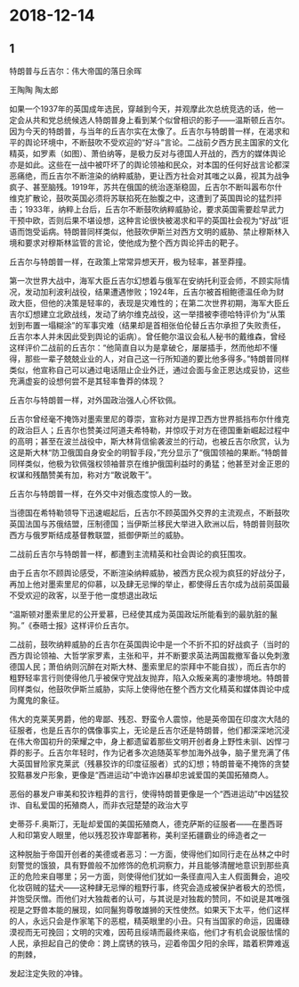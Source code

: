 # 2018-12-14

## 1

特朗普与丘吉尔：伟大帝国的落日余晖 

王陶陶  陶太郎 

如果一个1937年的英国成年选民，穿越到今天，并观摩此次总统竞选的话，他一定会从共和党总统候选人特朗普身上看到某个似曾相识的影子——温斯顿丘吉尔。因为今天的特朗普，与当年的丘吉尔实在太像了。丘吉尔与特朗普一样，在渴求和平的舆论环境中，不断鼓吹不受欢迎的“好斗”言论。二战前夕西方民主国家的文化精英，如罗素（如图）、萧伯纳等，是极力反对与德国人开战的，西方的媒体舆论亦是如此。这些在一战中被吓坏了的舆论领袖和民众，对本国的任何好战言论都深恶痛绝，而丘吉尔不断渲染的纳粹威胁，更让西方社会对其嗤之以鼻，视其为战争疯子、甚至脑残。1919年，苏共在俄国的统治逐渐稳固，丘吉尔不断叫嚣布尔什维克扩散论，鼓吹英国必须将苏联掐死在胎腹之中，这遭到了英国舆论的猛烈抨击；1933年，纳粹上台后，丘吉尔不断鼓吹纳粹威胁论，要求英国需要趁早武力干预中欧，否则后果不堪设想，这种言论很快被渴求和平的英国社会视为“好战”诳语而饱受诟病。特朗普同样类似，他鼓吹伊斯兰对西方文明的威胁、禁止穆斯林入境和要求对穆斯林监管的言论，使他成为整个西方舆论抨击的靶子。

丘吉尔与特朗普一样，在政策上常常异想天开，极为轻率，甚至莽撞。

第一次世界大战中，海军大臣丘吉尔幻想着与俄军在安纳托利亚会师，不顾实际情况，发动加利波利战役，结果遭遇惨败；1924年，丘吉尔被首相鲍德温任命为财政大臣，但他的决策是轻率的，表现是灾难性的；在第二次世界初期，海军大臣丘吉尔幻想建立北欧战线，发动了纳尔维克战役，这一举措被李德哈特评价为“从策划到布置一塌糊涂”的军事灾难（结果却是首相张伯伦替丘吉尔承担了失败责任，丘吉尔本人并未因此受到舆论的诟病）。曾任鲍尔温议会私人秘书的戴维森，曾经这样评价二战前的丘吉尔：“他简直自以为是拿破仑，屡屡插手，然而他却不懂得，那些一辈子兢兢业业的人，对自己这一行所知道的要比他多得多。”特朗普同样类似，他宣称自己可以通过电话阻止企业外迁，通过会面与金正恩达成妥协，这些充满虚妄的设想何尝不是其轻率鲁莽的体现？

丘吉尔与特朗普一样，对外国政治强人心怀钦佩。

丘吉尔曾经毫不掩饰对墨索里尼的尊崇，宣称对方是捍卫西方世界抵挡布尔什维克的政治巨人；丘吉尔也赞美过阿道夫希特勒，并惊叹于对方在德国重新崛起过程中的高明；甚至在波兰战役中，斯大林背信偷袭波兰的行动，也被丘吉尔欣赏，认为这是斯大林“防卫俄国自身安全的明智手段，”充分显示了“俄国领袖的果断。”特朗普同样类似，他极为钦佩强权领袖普京在维护俄国利益时的勇猛；他甚至对金正恩的权谋和残酷赞美有加，称对方“敢说敢干”。

丘吉尔与特朗普一样，在外交中对俄态度惊人的一致。

当德国在希特勒领导下迅速崛起后，丘吉尔不顾英国外交界的主流观点，不断鼓吹英国法国与苏俄结盟，压制德国；当伊斯兰移民大举进入欧洲以后，特朗普则鼓吹西方与俄罗斯结成基督教联盟，抵御伊斯兰的威胁。

二战前丘吉尔与特朗普一样，都遭到主流精英和社会舆论的疯狂围攻。

由于丘吉尔不顾舆论感受，不断渲染纳粹威胁，被西方民众视为疯狂的好战分子，再加上他对墨索里尼的仰慕，以及肆无忌惮的举止，都使得丘吉尔成为战前英国最不受欢迎的政客，以至于他一度想退出政坛

“温斯顿对墨索里尼的公开爱慕，已经使其成为英国政坛所能看到的最肮脏的鬣狗。”《泰晤士报》这样评价丘吉尔。

二战前，鼓吹纳粹威胁的丘吉尔在英国舆论中是一个不折不扣的好战疯子（当时的西方舆论领袖、大哲学家罗素，主张和平，并不断要求英法两国裁撤军备以免刺激德国人民；萧伯纳则沉醉在对斯大林、墨索里尼的崇拜中不能自拔），而丘吉尔的粗野轻率言行则使得他几乎被保守党战友抛弃，陷入众叛亲离的凄惨境地。特朗普同样类似，他鼓吹伊斯兰威胁，实际上使得他在整个西方文化精英和媒体舆论中成为魔鬼的象征。

伟大的克莱芙男爵，他的卑鄙、残忍、野蛮令人震惊，他是英帝国在印度次大陆的征服者，也是丘吉尔的偶像事实上，无论是丘吉尔还是特朗普，他们都深深地沉浸在伟大帝国初升的荣耀之中，身上都遗留着那些文明开创者身上野性未驯、凶悍刁莽的影子。丘吉尔年轻时，作为记者多次追随英军参加海外战争，脑子里充满了伟大英国冒险家克莱武（残暴狡诈的印度征服者）式的幻想；特朗普毫不掩饰的贪婪狡黠暴发户形象，更像是“西进运动”中诡诈凶暴却忠诚爱国的美国拓殖商人。

恶俗的暴发户审美和狡诈粗莽的言行，使得特朗普更像是一个“西进运动”中凶猛狡诈、自私爱国的拓殖商人，而非衣冠楚楚的政治大亨

史蒂芬·F.奥斯汀，无耻却爱国的美国拓殖商人，德克萨斯的征服者——在墨西哥人和印第安人眼里，他以残忍狡诈卑鄙著称，美利坚拓疆霸业的缔造者之一

这种脱胎于帝国开创者的美德或者恶习：一方面，使得他们如同行走在丛林之中时刻警觉的饿狼，具有野兽般不加修饰的危机洞察力，并且能够清醒地意识到那些真正的危险来自哪里；另一方面，则使得他们犹如一条径直闯入主人假面舞会，追咬化妆窃贼的猛犬——这种肆无忌惮的粗野行事，终究会造成被保护者极大的恐慌，并饱受厌憎。而他们对大独裁者的认可，与其说是对独裁的赞同，不如说是其唯强视是之野兽本能的展现，如同鬣狗尊敬雄狮的天性使然。如果天下太平，他们这样的人，永远只会是作家笔下的恶棍，精英眼里的小丑。只有当国家的命运，因庸碌漠视而无可挽回；文明的灾难，因苟且绥靖而最终来临，他们才有机会说服怯懦的人民，承担起自己的使命：跨上腐锈的铁马，迎着帝国夕阳的余晖，踏着积弊难返的荆棘，

发起注定失败的冲锋。

